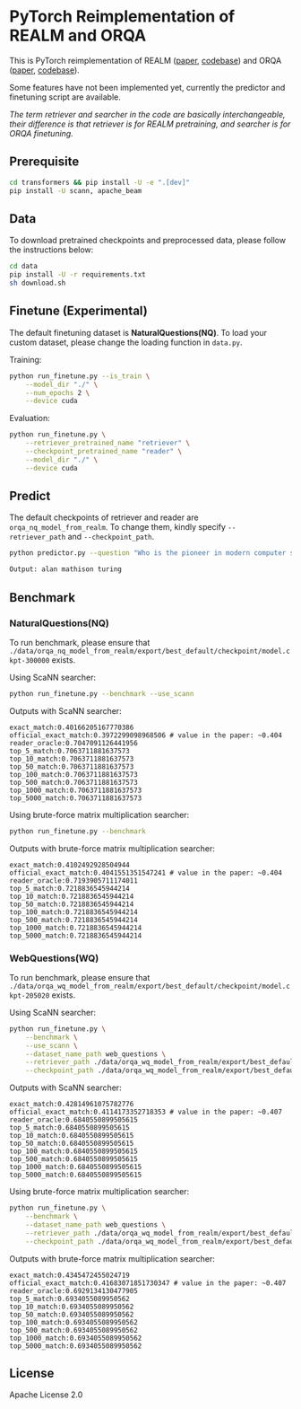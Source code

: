 # PyTorch Reimplementation of REALM and ORQA

This is PyTorch reimplementation of REALM ([paper](https://arxiv.org/abs/2002.08909), [codebase](https://github.com/google-research/language/tree/master/language/realm)) and ORQA ([paper](https://arxiv.org/abs/1906.00300), [codebase](https://github.com/google-research/language/tree/master/language/orqa)). 

Some features have not been implemented yet, currently the predictor and finetuning script are available.

*The term retriever and searcher in the code are basically interchangeable, their difference is that retriever is for REALM pretraining, and searcher is for ORQA finetuning.*


## Prerequisite

```bash
cd transformers && pip install -U -e ".[dev]"
pip install -U scann, apache_beam
```

## Data

To download pretrained checkpoints and preprocessed data, please follow the instructions below:

```bash
cd data
pip install -U -r requirements.txt
sh download.sh
```

## Finetune (Experimental)

The default finetuning dataset is **NaturalQuestions(NQ)**. To load your custom dataset, please change the loading function in `data.py`.

Training:

```bash
python run_finetune.py --is_train \
    --model_dir "./" \
    --num_epochs 2 \
    --device cuda
```

Evaluation:

```bash
python run_finetune.py \
    --retriever_pretrained_name "retriever" \
    --checkpoint_pretrained_name "reader" \
    --model_dir "./" \
    --device cuda
```

## Predict

The default checkpoints of retriever and reader are `orqa_nq_model_from_realm`. To change them, kindly specify `--retriever_path` and `--checkpoint_path`.

```bash
python predictor.py --question "Who is the pioneer in modern computer science?"

Output: alan mathison turing
```

## Benchmark

### NaturalQuestions(NQ)

To run benchmark, please ensure that `./data/orqa_nq_model_from_realm/export/best_default/checkpoint/model.ckpt-300000` exists.

Using ScaNN searcher:

```bash
python run_finetune.py --benchmark --use_scann
```

Outputs with ScaNN searcher:

```
exact_match:0.40166205167770386
official_exact_match:0.3972299098968506 # value in the paper: ~0.404
reader_oracle:0.7047091126441956
top_5_match:0.7063711881637573
top_10_match:0.7063711881637573
top_50_match:0.7063711881637573
top_100_match:0.7063711881637573
top_500_match:0.7063711881637573
top_1000_match:0.7063711881637573
top_5000_match:0.7063711881637573
```

Using brute-force matrix multiplication searcher:

```bash
python run_finetune.py --benchmark
```

Outputs with brute-force matrix multiplication searcher:

```
exact_match:0.4102492928504944
official_exact_match:0.4041551351547241 # value in the paper: ~0.404
reader_oracle:0.7193905711174011
top_5_match:0.7218836545944214
top_10_match:0.7218836545944214
top_50_match:0.7218836545944214
top_100_match:0.7218836545944214
top_500_match:0.7218836545944214
top_1000_match:0.7218836545944214
top_5000_match:0.7218836545944214
```

### WebQuestions(WQ)

To run benchmark, please ensure that `./data/orqa_wq_model_from_realm/export/best_default/checkpoint/model.ckpt-205020` exists.

Using ScaNN searcher:

```bash
python run_finetune.py \
    --benchmark \
    --use_scann \
    --dataset_name_path web_questions \
    --retriever_path ./data/orqa_wq_model_from_realm/export/best_default/checkpoint/model.ckpt-205020 \
    --checkpoint_path ./data/orqa_wq_model_from_realm/export/best_default/checkpoint/model.ckpt-205020
```

Outputs with ScaNN searcher:

```
exact_match:0.42814961075782776
official_exact_match:0.4114173352718353 # value in the paper: ~0.407
reader_oracle:0.6840550899505615
top_5_match:0.6840550899505615
top_10_match:0.6840550899505615
top_50_match:0.6840550899505615
top_100_match:0.6840550899505615
top_500_match:0.6840550899505615
top_1000_match:0.6840550899505615
top_5000_match:0.6840550899505615
```

Using brute-force matrix multiplication searcher:

```bash
python run_finetune.py \
    --benchmark \
    --dataset_name_path web_questions \
    --retriever_path ./data/orqa_wq_model_from_realm/export/best_default/checkpoint/model.ckpt-205020 \
    --checkpoint_path ./data/orqa_wq_model_from_realm/export/best_default/checkpoint/model.ckpt-205020
```

Outputs with brute-force matrix multiplication searcher:

```
exact_match:0.4345472455024719
official_exact_match:0.41683071851730347 # value in the paper: ~0.407
reader_oracle:0.6929134130477905
top_5_match:0.6934055089950562
top_10_match:0.6934055089950562
top_50_match:0.6934055089950562
top_100_match:0.6934055089950562
top_500_match:0.6934055089950562
top_1000_match:0.6934055089950562
top_5000_match:0.6934055089950562
```

## License

Apache License 2.0